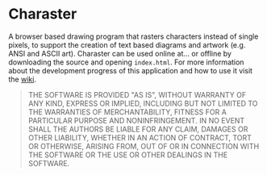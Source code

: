 # Charaster
A browser based drawing program that rasters characters instead of single pixels, to support the creation of text based diagrams and artwork (e.g. ANSI and ASCII art). Charaster can be used online at... or offline by downloading the source and opening ``index.html``.
For more information about the development progress of this application and how to use it visit the [wiki](https://github.com/Technicism/Charaster/wiki).

>THE SOFTWARE IS PROVIDED "AS IS", WITHOUT WARRANTY OF ANY KIND,
EXPRESS OR IMPLIED, INCLUDING BUT NOT LIMITED TO THE WARRANTIES OF
MERCHANTABILITY, FITNESS FOR A PARTICULAR PURPOSE AND NONINFRINGEMENT.
IN NO EVENT SHALL THE AUTHORS BE LIABLE FOR ANY CLAIM, DAMAGES OR
OTHER LIABILITY, WHETHER IN AN ACTION OF CONTRACT, TORT OR OTHERWISE,
ARISING FROM, OUT OF OR IN CONNECTION WITH THE SOFTWARE OR THE USE OR
OTHER DEALINGS IN THE SOFTWARE.
